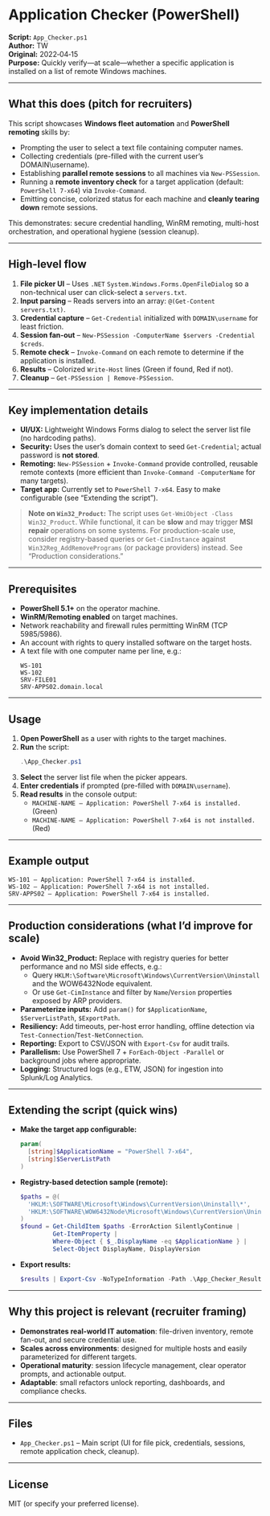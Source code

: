 # Application Checker (PowerShell)

**Script:** `App_Checker.ps1`  
**Author:** TW  
**Original:** 2022‑04‑15  
**Purpose:** Quickly verify—at scale—whether a specific application is installed on a list of remote Windows machines.

---

## What this does (pitch for recruiters)

This script showcases **Windows fleet automation** and **PowerShell remoting** skills by:
- Prompting the user to select a text file containing computer names.
- Collecting credentials (pre-filled with the current user’s DOMAIN\username).
- Establishing **parallel remote sessions** to all machines via `New-PSSession`.
- Running a **remote inventory check** for a target application (default: `PowerShell 7-x64`) via `Invoke-Command`.
- Emitting concise, colorized status for each machine and **cleanly tearing down** remote sessions.

This demonstrates: secure credential handling, WinRM remoting, multi-host orchestration, and operational hygiene (session cleanup).

---

## High-level flow

1. **File picker UI** – Uses `.NET` `System.Windows.Forms.OpenFileDialog` so a non-technical user can click-select a `servers.txt`.
2. **Input parsing** – Reads servers into an array: `@(Get-Content servers.txt)`.
3. **Credential capture** – `Get-Credential` initialized with `DOMAIN\username` for least friction.
4. **Session fan‑out** – `New-PSSession -ComputerName $servers -Credential $creds`.
5. **Remote check** – `Invoke-Command` on each remote to determine if the application is installed.
6. **Results** – Colorized `Write-Host` lines (Green if found, Red if not).
7. **Cleanup** – `Get-PSSession | Remove-PSSession`.

---

## Key implementation details

- **UI/UX:** Lightweight Windows Forms dialog to select the server list file (no hardcoding paths).
- **Security:** Uses the user’s domain context to seed `Get-Credential`; actual password is **not stored**.
- **Remoting:** `New-PSSession` + `Invoke-Command` provide controlled, reusable remote contexts (more efficient than `Invoke-Command -ComputerName` for many targets).
- **Target app:** Currently set to `PowerShell 7-x64`. Easy to make configurable (see “Extending the script”).

> **Note on `Win32_Product`:** The script uses `Get-WmiObject -Class Win32_Product`. While functional, it can be **slow** and may trigger **MSI repair** operations on some systems. For production-scale use, consider registry-based queries or `Get-CimInstance` against `Win32Reg_AddRemovePrograms` (or package providers) instead. See “Production considerations.”

---

## Prerequisites

- **PowerShell 5.1+** on the operator machine.
- **WinRM/Remoting enabled** on target machines.
- Network reachability and firewall rules permitting WinRM (TCP 5985/5986).
- An account with rights to query installed software on the target hosts.
- A text file with one computer name per line, e.g.:
  ```text
  WS-101
  WS-102
  SRV-FILE01
  SRV-APPS02.domain.local
  ```

---

## Usage

1. **Open PowerShell** as a user with rights to the target machines.
2. **Run** the script:
   ```powershell
   .\App_Checker.ps1
   ```
3. **Select** the server list file when the picker appears.
4. **Enter credentials** if prompted (pre-filled with `DOMAIN\username`).
5. **Read results** in the console output:
   - `MACHINE-NAME – Application: PowerShell 7-x64 is installed.` (Green)
   - `MACHINE-NAME – Application: PowerShell 7-x64 is not installed.` (Red)

---

## Example output

```text
WS-101 – Application: PowerShell 7-x64 is installed.
WS-102 – Application: PowerShell 7-x64 is not installed.
SRV-APPS02 – Application: PowerShell 7-x64 is installed.
```

---

## Production considerations (what I’d improve for scale)

- **Avoid Win32_Product:** Replace with registry queries for better performance and no MSI side effects, e.g.:
  - Query `HKLM:\Software\Microsoft\Windows\CurrentVersion\Uninstall` and the WOW6432Node equivalent.
  - Or use `Get-CimInstance` and filter by `Name`/`Version` properties exposed by ARP providers.
- **Parameterize inputs:** Add `param()` for `$ApplicationName`, `$ServerListPath`, `$ExportPath`.
- **Resiliency:** Add timeouts, per-host error handling, offline detection via `Test-Connection`/`Test-NetConnection`.
- **Reporting:** Export to CSV/JSON with `Export-Csv` for audit trails.
- **Parallelism:** Use PowerShell 7 + `ForEach-Object -Parallel` or background jobs where appropriate.
- **Logging:** Structured logs (e.g., ETW, JSON) for ingestion into Splunk/Log Analytics.

---

## Extending the script (quick wins)

- **Make the target app configurable:**
  ```powershell
  param(
    [string]$ApplicationName = "PowerShell 7-x64",
    [string]$ServerListPath
  )
  ```
- **Registry-based detection sample (remote):**
  ```powershell
  $paths = @(
    'HKLM:\SOFTWARE\Microsoft\Windows\CurrentVersion\Uninstall\*',
    'HKLM:\SOFTWARE\WOW6432Node\Microsoft\Windows\CurrentVersion\Uninstall\*'
  )
  $found = Get-ChildItem $paths -ErrorAction SilentlyContinue |
           Get-ItemProperty |
           Where-Object { $_.DisplayName -eq $ApplicationName } |
           Select-Object DisplayName, DisplayVersion
  ```
- **Export results:**
  ```powershell
  $results | Export-Csv -NoTypeInformation -Path .\App_Checker_Results.csv
  ```

---

## Why this project is relevant (recruiter framing)

- **Demonstrates real-world IT automation**: file-driven inventory, remote fan-out, and secure credential use.
- **Scales across environments**: designed for multiple hosts and easily parameterized for different targets.
- **Operational maturity**: session lifecycle management, clear operator prompts, and actionable output.
- **Adaptable**: small refactors unlock reporting, dashboards, and compliance checks.

---

## Files

- `App_Checker.ps1` – Main script (UI for file pick, credentials, sessions, remote application check, cleanup).

---

## License

MIT (or specify your preferred license).
